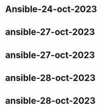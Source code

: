 # Ansible-24-oct-2023
# ansible-27-oct-2023
# ansible-27-oct-2023
# ansible-28-oct-2023
# ansible-28-oct-2023

